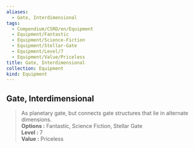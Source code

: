 ```yaml
---
aliases:
  - Gate, Interdimensional
tags:
  - Compendium/CSRD/en/Equipment
  - Equipment/Fantastic
  - Equipment/Science-Fiction
  - Equipment/Stellar-Gate
  - Equipment/Level/7
  - Equipment/Value/Priceless
title: Gate, Interdimensional
collection: Equipment
kind: Equipment
---
```

## Gate, Interdimensional  
  
>As planetary gate, but connects gate structures that lie in alternate dimensions.  
> **Options :** Fantastic, Science Fiction, Stellar Gate  
> **Level :** 7  
> **Value :** Priceless